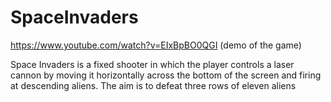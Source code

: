 # SpaceInvaders

https://www.youtube.com/watch?v=EIxBpBO0QGI (demo of the game)




Space Invaders is a fixed shooter in which the player controls a laser cannon by moving it horizontally across the bottom of the screen and firing at descending aliens. The aim is to defeat three rows of eleven aliens
